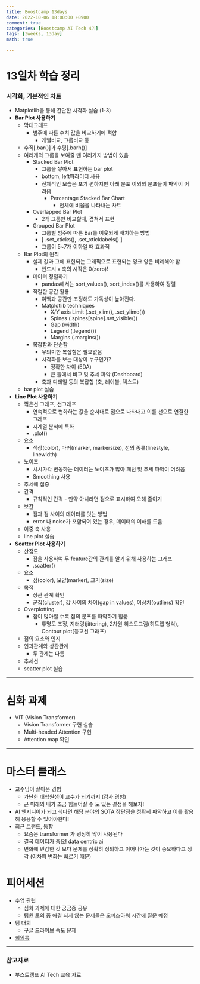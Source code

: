 ```yaml
---
title: Boostcamp 13days
date: 2022-10-06 18:00:00 +0900
comment: true
categories: [Boostcamp AI Tech 4기]
tags: [3weeks, 13day]
math: true

---
```

# 13일차 학습 정리

<h3 data-toc-skip> 시각화, 기본적인 차트 </h3>

- Matplotlib을 통해 간단한 시각화 실습 (1-3)
- **Bar Plot 사용하기**
  - 막대그래프
    - 범주에 따른 수치 값을 비교하기에 적합
      - 개별비교, 그룹비교 등
  - 수직[.bar()]과 수평[.barh()]
  - 여러개의 그룹을 보여줄 땐 여러가지 방법이 있음
    - Stacked Bar Plot
      - 그룹을 쌓아서 표현하는 bar plot
      - bottom, left파라미터 사용
      - 전체적인 모습은 포기 편하지만 아래 분포 이외의 분포들이 파악이 어려움
        - Percentage Stacked Bar Chart
          - 전체에 비율을 나타내는 차트
    - Overlapped Bar Plot
      - 2개 그룹만 비교할때, 겹쳐서 표현
    - Grouped Bar Plot
      - 그룹별 범주에 따른 Bar를 이웃되게 배치하는 방법
      - [ .set_xticks(), .set_xticklabels() ]
      - 그룹이 5~7개 이하일 때 효과적
  - Bar Plot의 원칙
    - 실제 값과 그에 표현되는 그래픽으로 표현되는 잉크 양은 비례해야 함
      - 반드시 x 축의 시작은 0(zero)!
    - 데이터 정렬하기
      - pandas에서는 sort_values(), sort_index()를 사용하여 정렬
    - 적절한 공간 활용
      - 여백과 공간만 조정해도 가독성이 높아진다.
      - Matplotlib techniques
        - X/Y axis Limit (.set_xlim(), .set_ylime())
        - Spines (.spines[spine].set_visible())
        - Gap (width)
        - Legend (.legend())
        - Margins (.margins())
    - 복잡함과 단순함
      - 무의미한 복잡함은 필요없음
      - 시각화를 보는 대상이 누구인가?
        - 정확한 차이 (EDA)
        - 큰 틀에서 비교 및 추세 파악 (Dashboard)
      - 축과 디테일 등의 복잡합 (축, 레이블, 텍스트)
  - bar plot 실습
- **Line Plot 사용하기**
  - 꺾은선 그래프, 선그래프
    - 연속적으로 변화하는 값을 순서대로 점으로 나타내고 이를 선으로 연결한 그래프
    - 시계열 분석에 특화
    - .plot()
  - 요소
    - 색상(color), 마커(marker, markersize), 선의 종류(linestyle, linewidth)
  - 노이즈
    - 시시가각 변동하는 데이터는 노이즈가 많아 패턴 및 추세 파악이 어려움
    - Smoothing 사용
  - 추세에 집중
  - 간격
    - 규칙적인 간격 - 만약 아니라면 점으로 표시하여 오해 줄이기
  - 보간
    - 점과 점 사이의 데이터를 잇는 방법
    - error 나 noise가 포함되어 있는 경우, 데이터의 이해를 도움
  - 이중 축 사용
  - line plot 실습
- **Scatter Plot 사용하기**
  - 산점도
    - 점을 사용하여 두 feature간의 관계를 알기 위해 사용하는 그래프
    - .scatter()
  - 요소
    - 점(color), 모양(marker), 크기(size)
  - 목적
    - 상관 관계 확인
    - 군집(cluster), 값 사이의 차이(gap in values), 이상치(outliers) 확인
  - Overplotting
    - 점이 많아질 수록 점의 분포를 파악하기 힘듦
      - 투명도 조정, 지터링(jittering), 2차원 히스토그램(히트맵 형식), Contour plot(등고선 그래프)
  - 점의 요소와 인지
  - 인과관계와 상관관계
    - 두 관계는 다름
  - 추세선
  - scatter plot 실습

---

# 심화 과제
- VIT (Vision Transformer)
  - Vision Transformer 구현 실습
  - Multi-headed Attention 구현
  - Attention map 확인
  


---
# 마스터 클래스

- 교수님이 살아온 경험
  - 가난한 대학원생이 교수가 되기까지 (강사 경험)
  - 근 미래의 내가 조금 힘들어질 수 도 있는 결정을 해보자!
- AI 엔지니어가 되고 싶다면 해당 분야의 SOTA 장단점을 정확히 파악하고 이를 활용해 응용할 수 있어야한다!
- 최근 트랜드, 동향
  - 요즘은 transformer 가 굉장히 많이 사용된다
  - 결국 데이터가 중요! data centric ai
  - 변화에 민감한 것 보다 문제를 정확히 정의하고 이어나가는 것이 중요하다고 생각 (어차피 변화는 빠르기 때문)

# 피어세션
- 수업 관련
  - 심화 과제에 대한 궁금증 공유
  - 팀원 토의 중 해결 되지 않는 문제들은 오피스아워 시간에 질문 예정
- 팀 대회
  - 구글 드라이브 속도 문제
- [회의록](https://night-eustoma-5f3.notion.site/10-06-7432cbe517bf40f88095ad9702041caf)


---

### 참고자료
- 부스트캠프 AI Tech 교육 자료